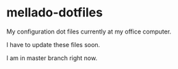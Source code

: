 mellado-dotfiles
================

My configuration dot files
currently at my office computer.


I have to update these files soon.

I am in master branch right now.
